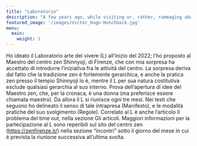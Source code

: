```yaml
---
title: "Laboratorio"
description: "A few years ago, while visiting or, rather, rummaging about Notre-Dame, the author of this book found, in an obscure nook of one of the towers, the following word, engraved by hand upon the wall: —ANANKE."
featured_image: '/images/Victor_Hugo-Hunchback.jpg'
menu:
  main:
    weight: 3
---
```

Ho ideato il Laboratorio arte del vivere (L) all’inizio del 2022; l’ho proposto al Maestro del centro zen Shinnyoji, di Firenze, che con mia sorpresa ha accettato di introdurre l’iniziativa fra le attività del centro. La sorpresa deriva dal fatto che la tradizione zen è fortemente gerarchica, e anche la pratica zen presso il tempio Shinnyoji lo è, mentre il L per sua natura costitutiva esclude qualsiasi gerarchia al suo interno. Prova dell’apertura di idee del Maestro zen, che, per la cronaca, è una donna (ma preferisce essere chiamata maestro).
Da allora il L si riunisce ogni tre mesi. Nei testi che seguono ho delineato il senso di tale intrapresa (Manifesto), e le modalità pratiche del suo svolgimento (Regole). Correlato al L è anche l’articolo Il problema del time out, nella sezione Gli articoli.
Maggiori informazioni per la partecipazione al L sono reperibili sul sito del centro zen (https://zenfirenze.it/) nella sezione “incontri” sotto il giorno del mese in cui è prevista la riunione successiva all’ultima svolta.
